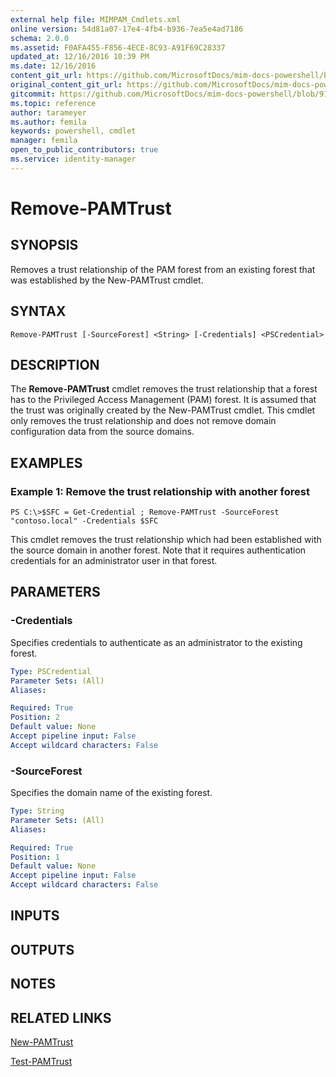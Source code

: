 ```yaml
---
external help file: MIMPAM_Cmdlets.xml
online version: 54d81a07-17e4-4fb4-b936-7ea5e4ad7186
schema: 2.0.0
ms.assetid: F0AFA455-F856-4ECE-8C93-A91F69C28337
updated_at: 12/16/2016 10:39 PM
ms.date: 12/16/2016
content_git_url: https://github.com/MicrosoftDocs/mim-docs-powershell/blob/master/mim-cmdlets/MicrosoftIdentityManager/vlatest/Remove-PAMTrust.md
original_content_git_url: https://github.com/MicrosoftDocs/mim-docs-powershell/blob/master/mim-cmdlets/MicrosoftIdentityManager/vlatest/Remove-PAMTrust.md
gitcommit: https://github.com/MicrosoftDocs/mim-docs-powershell/blob/91e8680653c5bbea5afddb262c8a143482b14fd5/mim-cmdlets/MicrosoftIdentityManager/vlatest/Remove-PAMTrust.md
ms.topic: reference
author: tarameyer
ms.author: femila
keywords: powershell, cmdlet
manager: femila
open_to_public_contributors: true
ms.service: identity-manager
---
```


# Remove-PAMTrust

## SYNOPSIS
Removes a trust relationship of the PAM forest from an existing forest that was established by the New-PAMTrust cmdlet.

## SYNTAX

```
Remove-PAMTrust [-SourceForest] <String> [-Credentials] <PSCredential>
```

## DESCRIPTION
The **Remove-PAMTrust** cmdlet removes the trust relationship that a forest has to the Privileged Access Management (PAM) forest.
It is assumed that the trust was originally created by the New-PAMTrust cmdlet.
This cmdlet only removes the trust relationship and does not remove domain configuration data from the source domains.

## EXAMPLES

### Example 1: Remove the trust relationship with another forest
```
PS C:\>$SFC = Get-Credential ; Remove-PAMTrust -SourceForest "contoso.local" -Credentials $SFC
```

This cmdlet removes the trust relationship which had been established with the source domain in another forest. 
Note that it requires authentication credentials for an administrator user in that forest.

## PARAMETERS

### -Credentials
Specifies credentials to authenticate as an administrator to the existing forest.

```yaml
Type: PSCredential
Parameter Sets: (All)
Aliases: 

Required: True
Position: 2
Default value: None
Accept pipeline input: False
Accept wildcard characters: False
```

### -SourceForest
Specifies the domain name of the existing forest.

```yaml
Type: String
Parameter Sets: (All)
Aliases: 

Required: True
Position: 1
Default value: None
Accept pipeline input: False
Accept wildcard characters: False
```

## INPUTS

## OUTPUTS

## NOTES

## RELATED LINKS

[New-PAMTrust](xref:MicrosoftIdentityManager/vlatest/New-PAMTrust.md)

[Test-PAMTrust](xref:MicrosoftIdentityManager/vlatest/Test-PAMTrust.md)



